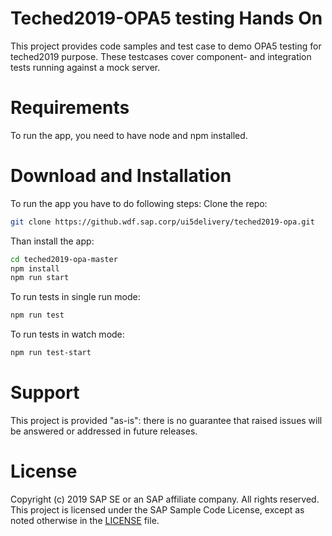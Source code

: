 # Teched2019-OPA5 testing Hands On 
This project provides code samples and test case to demo OPA5 testing for teched2019 purpose. These testcases cover component- and integration tests running against a mock server.

# Requirements
To run the app, you need to have node and npm installed.

# Download and Installation
To run the app you have to do following steps:
Clone the repo:
```bash
git clone https://github.wdf.sap.corp/ui5delivery/teched2019-opa.git
```
Than install the app:

```bash
cd teched2019-opa-master
npm install
npm run start
```
To run tests in single run mode:
```bash
npm run test
```
To run tests in watch mode:
```bash
npm run test-start
```
# Support
This project is provided "as-is": there is no guarantee that raised issues will be answered or addressed in future releases.

# License
Copyright (c) 2019 SAP SE or an SAP affiliate company. All rights reserved. This project is licensed under the SAP Sample Code License, except as noted otherwise in the [LICENSE](LICENSE) file.
